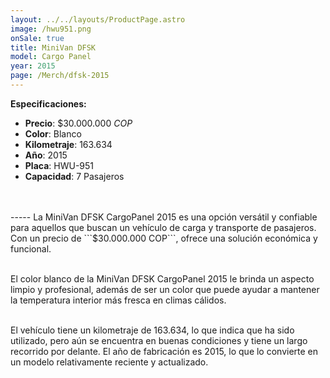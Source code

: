 ```yaml
---
layout: ../../layouts/ProductPage.astro
image: /hwu951.png
onSale: true
title: MiniVan DFSK 
model: Cargo Panel
year: 2015
page: /Merch/dfsk-2015
---
```


**Especificaciones:**

- **Precio**: $30.000.000 _COP_
- **Color**: Blanco
- **Kilometraje**: 163.634
- **Año**: 2015
- **Placa**: HWU-951
- **Capacidad**: 7 Pasajeros
 <br>
  <br>
 -----
La MiniVan DFSK CargoPanel 2015 es una opción versátil y confiable para aquellos que buscan un vehículo de carga y transporte de pasajeros. Con un precio de ```$30.000.000 COP```, ofrece una solución económica y funcional.
 <br>
  <br>

El color blanco de la MiniVan DFSK CargoPanel 2015 le brinda un aspecto limpio y profesional, además de ser un color que puede ayudar a mantener la temperatura interior más fresca en climas cálidos.
 <br>
  <br>

El vehículo tiene un kilometraje de 163.634, lo que indica que ha sido utilizado, pero aún se encuentra en buenas condiciones y tiene un largo recorrido por delante. El año de fabricación es 2015, lo que lo convierte en un modelo relativamente reciente y actualizado.